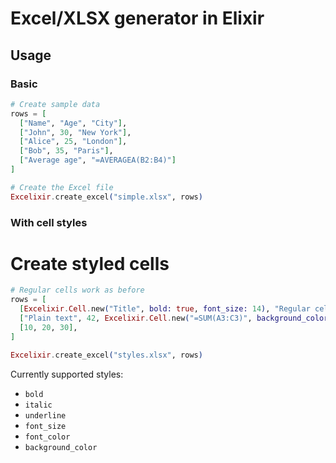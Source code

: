 # Excel/XLSX generator in Elixir

##  Usage

### Basic

```elixir
# Create sample data
rows = [
  ["Name", "Age", "City"],
  ["John", 30, "New York"],
  ["Alice", 25, "London"],
  ["Bob", 35, "Paris"],
  ["Average age", "=AVERAGEA(B2:B4)"]
]

# Create the Excel file
Excelixir.create_excel("simple.xlsx", rows)
```

### With cell styles

# Create styled cells

```elixir
# Regular cells work as before
rows = [
  [Excelixir.Cell.new("Title", bold: true, font_size: 14), "Regular cell", Excelixir.Cell.new("Important", background_color: "FFFF00")],
  ["Plain text", 42, Excelixir.Cell.new("=SUM(A3:C3)", background_color: "FFFF00")],
  [10, 20, 30],
]

Excelixir.create_excel("styles.xlsx", rows)
```

Currently supported styles:
- `bold`
- `italic`
- `underline`
- `font_size`
- `font_color`
- `background_color`